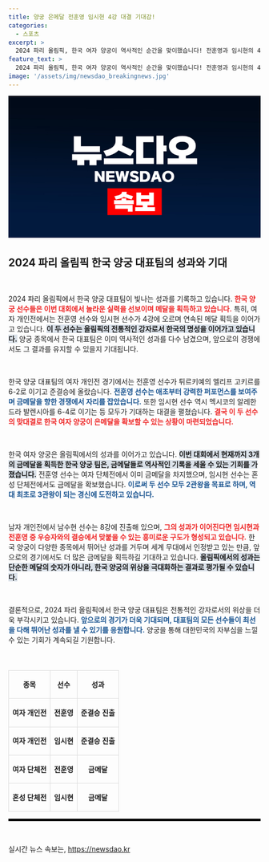 ```yaml
---
title: 양궁 은메달 전훈영 임시현 4강 대결 기대감!
categories:
  - 스포츠
excerpt: >
  2024 파리 올림픽, 한국 여자 양궁이 역사적인 순간을 맞이했습니다! 전훈영과 임시현의 4강 대결로 한국은 반드시 은메달을 확보하며, 금메달 5개 획득의 꿈을 이어갑니다. 클릭하셔서 이 흥미진진한 이야기를 만나보세요!
feature_text: >
  2024 파리 올림픽, 한국 여자 양궁이 역사적인 순간을 맞이했습니다! 전훈영과 임시현의 4강 대결로 한국은 반드시 은메달을 확보하며, 금메달 5개 획득의 꿈을 이어갑니다. 클릭하셔서 이 흥미진진한 이야기를 만나보세요!
image: '/assets/img/newsdao_breakingnews.jpg'
---
```


<p><img src="/assets/img/newsdao_breakingnews.jpg" alt="firstkoreanews 속보" /></p>

<h2 data-ke-size="size26">2024 파리 올림픽 한국 양궁 대표팀의 성과와 기대</h2>

<p data-ke-size="size16">&nbsp;</p>

<p>2024 파리 올림픽에서 한국 양궁 대표팀이 빛나는 성과를 기록하고 있습니다. <b><span style="color: #ee2323;">한국 양궁 선수들은 이번 대회에서 놀라운 실력을 선보이며 메달을 획득하고 있습니다.</span></b> 특히, 여자 개인전에서는 전훈영 선수와 임시현 선수가 4강에 오르며 연속된 메달 획득을 이어가고 있습니다. <b><span style="background-color: #21538527;">이 두 선수는 올림픽의 전통적인 강자로서 한국의 명성을 이어가고 있습니다.</span></b> 양궁 종목에서 한국 대표팀은 이미 역사적인 성과를 다수 남겼으며, 앞으로의 경쟁에서도 그 결과를 유지할 수 있을지 기대됩니다.</p>

<p data-ke-size="size16">&nbsp;</p>

<p>한국 양궁 대표팀의 여자 개인전 경기에서는 전훈영 선수가 튀르키예의 엘리프 고키르를 6-2로 이기고 준결승에 올랐습니다. <b><span style="color: #1a5490;">전훈영 선수는 애초부터 강력한 퍼포먼스를 보여주며 금메달을 향한 경쟁에서 자리를 잡았습니다.</span></b> 또한 임시현 선수 역시 멕시코의 알레한드라 발렌시아를 6-4로 이기는 등 모두가 기대하는 대결을 펼쳤습니다. <b><span style="color: #ee2323;">결국 이 두 선수의 맞대결로 한국 여자 양궁이 은메달을 확보할 수 있는 상황이 마련되었습니다.</span></b></p>

<p data-ke-size="size16">&nbsp;</p>

<p>한국 여자 양궁은 올림픽에서의 성과를 이어가고 있습니다. <b><span style="background-color: #21538527;">이번 대회에서 현재까지 3개의 금메달을 획득한 한국 양궁 팀은, 금메달들로 역사적인 기록을 세울 수 있는 기회를 가졌습니다.</span></b> 전훈영 선수는 여자 단체전에서 이미 금메달을 차지했으며, 임시현 선수는 혼성 단체전에서도 금메달을 확보했습니다. <b><span style="color: #1a5490;">이로써 두 선수 모두 2관왕을 목표로 하며, 역대 최초로 3관왕이 되는 경신에 도전하고 있습니다.</span></b></p>

<p data-ke-size="size16">&nbsp;</p>

<p>남자 개인전에서 남수현 선수는 8강에 진출해 있으며, <b><span style="color: #ee2323;">그의 성과가 이어진다면 임시현과 전훈영 중 우승자와의 결승에서 맞붙을 수 있는 흥미로운 구도가 형성되고 있습니다.</span></b> 한국 양궁이 다양한 종목에서 뛰어난 성과를 거두며 세계 무대에서 인정받고 있는 만큼, 앞으로의 경기에서도 더 많은 금메달을 획득하길 기대하고 있습니다. <b><span style="background-color: #21538527;">올림픽에서의 성과는 단순한 메달의 숫자가 아니라, 한국 양궁의 위상을 극대화하는 결과로 평가될 수 있습니다.</span></b></p>

<p data-ke-size="size16">&nbsp;</p>

<p>결론적으로, 2024 파리 올림픽에서 한국 양궁 대표팀은 전통적인 강자로서의 위상을 더욱 부각시키고 있습니다. <b><span style="color: #1a5490;">앞으로의 경기가 더욱 기대되며, 대표팀의 모든 선수들이 최선을 다해 뛰어난 성과를 낼 수 있기를 응원합니다.</span></b> 양궁을 통해 대한민국의 자부심을 느낄 수 있는 기회가 계속되길 기원합니다. </p>

<p data-ke-size="size16">&nbsp;</p>

<table style="width: 100%; margin-top: 20px; border-collapse: collapse;">
    <tr>
        <td style="text-align: center; height: 50px; border: 1px solid #ddd;"><b>종목</b></td>
        <td style="text-align: center; height: 50px; border: 1px solid #ddd;"><b>선수</b></td>
        <td style="text-align: center; height: 50px; border: 1px solid #ddd;"><b>성과</b></td>
    </tr>
    <tr>
        <td style="text-align: center; height: 50px; border: 1px solid #ddd;"><b>여자 개인전</b></td>
        <td style="text-align: center; height: 50px; border: 1px solid #ddd;"><b>전훈영</b></td>
        <td style="text-align: center; height: 50px; border: 1px solid #ddd;"><b>준결승 진출</b></td>
    </tr>
    <tr>
        <td style="text-align: center; height: 50px; border: 1px solid #ddd;"><b>여자 개인전</b></td>
        <td style="text-align: center; height: 50px; border: 1px solid #ddd;"><b>임시현</b></td>
        <td style="text-align: center; height: 50px; border: 1px solid #ddd;"><b>준결승 진출</b></td>
    </tr>
    <tr>
        <td style="text-align: center; height: 50px; border: 1px solid #ddd;"><b>여자 단체전</b></td>
        <td style="text-align: center; height: 50px; border: 1px solid #ddd;"><b>전훈영</b></td>
        <td style="text-align: center; height: 50px; border: 1px solid #ddd;"><b>금메달</b></td>
    </tr>
    <tr>
        <td style="text-align: center; height: 50px; border: 1px solid #ddd;"><b>혼성 단체전</b></td>
        <td style="text-align: center; height: 50px; border: 1px solid #ddd;"><b>임시현</b></td>
        <td style="text-align: center; height: 50px; border: 1px solid #ddd;"><b>금메달</b></td>
    </tr>
</table> 

<hr style="border-top: 2px solid #000; border-bottom: 2px solid #000;"> 

<p data-ke-size="size16">&nbsp;</p>
실시간 뉴스 속보는, <a href="https://newsdao.kr" rel="dofollow">https://newsdao.kr</a>



